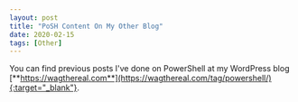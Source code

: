 ```yaml
---
layout: post
title: "PoSH Content On My Other Blog"
date: 2020-02-15
tags: [Other]
---
```


You can find previous posts I've done on PowerShell at my WordPress blog [**https://wagthereal.com**](https://wagthereal.com/tag/powershell/){:target="_blank"}.